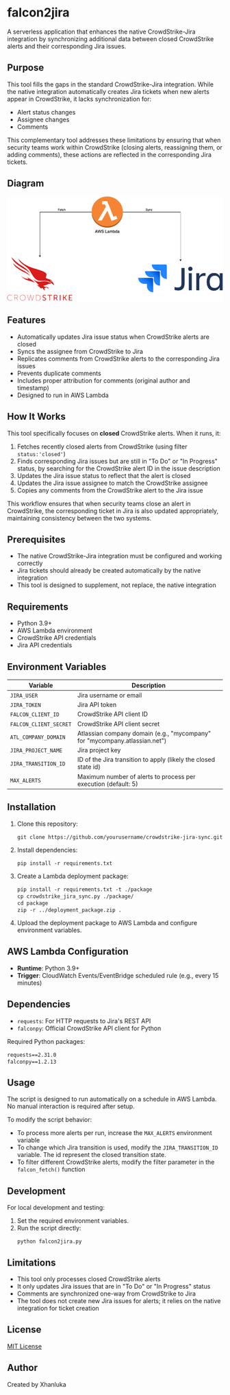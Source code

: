 # falcon2jira
A serverless application that enhances the native CrowdStrike-Jira integration by synchronizing additional data between closed CrowdStrike alerts and their corresponding Jira issues.

## Purpose

This tool fills the gaps in the standard CrowdStrike-Jira integration. While the native integration automatically creates Jira tickets when new alerts appear in CrowdStrike, it lacks synchronization for:

- Alert status changes
- Assignee changes
- Comments

This complementary tool addresses these limitations by ensuring that when security teams work within CrowdStrike (closing alerts, reassigning them, or adding comments), these actions are reflected in the corresponding Jira tickets.
## Diagram
![CrowdStrike-Jira Sync Architecture](diagram.png)
## Features

- Automatically updates Jira issue status when CrowdStrike alerts are closed
- Syncs the assignee from CrowdStrike to Jira
- Replicates comments from CrowdStrike alerts to the corresponding Jira issues
- Prevents duplicate comments
- Includes proper attribution for comments (original author and timestamp)
- Designed to run in AWS Lambda

## How It Works

This tool specifically focuses on **closed** CrowdStrike alerts. When it runs, it:

1. Fetches recently closed alerts from CrowdStrike (using filter `status:'closed'`)
2. Finds corresponding Jira issues but are still in "To Do" or "In Progress" status, by searching for the CrowdStrike alert ID in the issue description  
3. Updates the Jira issue status to reflect that the alert is closed
4. Updates the Jira issue assignee to match the CrowdStrike assignee
5. Copies any comments from the CrowdStrike alert to the Jira issue

This workflow ensures that when security teams close an alert in CrowdStrike, the corresponding ticket in Jira is also updated appropriately, maintaining consistency between the two systems.

## Prerequisites

- The native CrowdStrike-Jira integration must be configured and working correctly
- Jira tickets should already be created automatically by the native integration
- This tool is designed to supplement, not replace, the native integration

## Requirements

- Python 3.9+
- AWS Lambda environment
- CrowdStrike API credentials
- Jira API credentials

## Environment Variables

| Variable | Description |
|----------|-------------|
| `JIRA_USER` | Jira username or email |
| `JIRA_TOKEN` | Jira API token |
| `FALCON_CLIENT_ID` | CrowdStrike API client ID |
| `FALCON_CLIENT_SECRET` | CrowdStrike API client secret |
| `ATL_COMPANY_DOMAIN` | Atlassian company domain (e.g., "mycompany" for "mycompany.atlassian.net") |
| `JIRA_PROJECT_NAME` | Jira project key |
| `JIRA_TRANSITION_ID` | ID of the Jira transition to apply (likely the closed state id) |
| `MAX_ALERTS` | Maximum number of alerts to process per execution (default: 5) |

## Installation

1. Clone this repository:
   ```
   git clone https://github.com/yourusername/crowdstrike-jira-sync.git
   ```

2. Install dependencies:
   ```
   pip install -r requirements.txt
   ```

3. Create a Lambda deployment package:
   ```
   pip install -r requirements.txt -t ./package
   cp crowdstrike_jira_sync.py ./package/
   cd package
   zip -r ../deployment_package.zip .
   ```

4. Upload the deployment package to AWS Lambda and configure environment variables.

## AWS Lambda Configuration

- **Runtime**: Python 3.9+
- **Trigger**: CloudWatch Events/EventBridge scheduled rule (e.g., every 15 minutes)

## Dependencies

- `requests`: For HTTP requests to Jira's REST API
- `falconpy`: Official CrowdStrike API client for Python

Required Python packages:
```
requests==2.31.0
falconpy==1.2.13
```

## Usage

The script is designed to run automatically on a schedule in AWS Lambda. No manual interaction is required after setup.

To modify the script behavior:

- To process more alerts per run, increase the `MAX_ALERTS` environment variable
- To change which Jira transition is used, modify the `JIRA_TRANSITION_ID` variable. The id represent the closed transition state.
- To filter different CrowdStrike alerts, modify the filter parameter in the `falcon_fetch()` function

## Development

For local development and testing:

1. Set the required environment variables.
2. Run the script directly:
   ```
   python falcon2jira.py
   ```

## Limitations

- This tool only processes closed CrowdStrike alerts
- It only updates Jira issues that are in "To Do" or "In Progress" status
- Comments are synchronized one-way from CrowdStrike to Jira
- The tool does not create new Jira issues for alerts; it relies on the native integration for ticket creation

## License

[MIT License](LICENSE)

## Author

Created by Xhanluka

